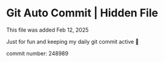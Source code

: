 # Git Auto Commit | Hidden File

This file was added Feb 12, 2025

Just for fun and keeping my daily git commit active 🤪

commit number: 248989
